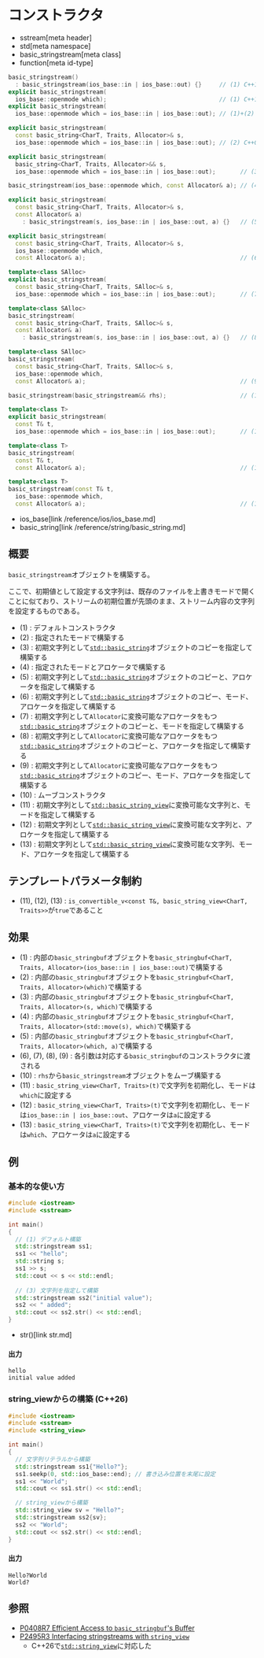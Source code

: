 # コンストラクタ
* sstream[meta header]
* std[meta namespace]
* basic_stringstream[meta class]
* function[meta id-type]

```cpp
basic_stringstream()
  : basic_stringstream(ios_base::in | ios_base::out) {}     // (1) C++11
explicit basic_stringstream(
  ios_base::openmode which);                                // (1) C++11
explicit basic_stringstream(
  ios_base::openmode which = ios_base::in | ios_base::out); // (1)+(2) C++03

explicit basic_stringstream(
  const basic_string<CharT, Traits, Allocator>& s,
  ios_base::openmode which = ios_base::in | ios_base::out); // (2) C++03

explicit basic_stringstream(
  basic_string<CharT, Traits, Allocator>&& s,
  ios_base::openmode which = ios_base::in | ios_base::out);       // (3) C++20

basic_stringstream(ios_base::openmode which, const Allocator& a); // (4) C++20

explicit basic_stringstream(
  const basic_string<CharT, Traits, Allocator>& s,
  const Allocator& a)
    : basic_stringstream(s, ios_base::in | ios_base::out, a) {}   // (5) C++20

explicit basic_stringstream(
  const basic_string<CharT, Traits, Allocator>& s,
  ios_base::openmode which,
  const Allocator& a);                                            // (6) C++20

template<class SAlloc>
explicit basic_stringstream(
  const basic_string<CharT, Traits, SAlloc>& s,
  ios_base::openmode which = ios_base::in | ios_base::out);       // (7) C++20

template<class SAlloc>
basic_stringstream(
  const basic_string<CharT, Traits, SAlloc>& s,
  const Allocator& a)
    : basic_stringstream(s, ios_base::in | ios_base::out, a) {}   // (8) C++20

template<class SAlloc>
basic_stringstream(
  const basic_string<CharT, Traits, SAlloc>& s,
  ios_base::openmode which,
  const Allocator& a);                                            // (9) C++20

basic_stringstream(basic_stringstream&& rhs);                     // (10) C++11

template<class T>
explicit basic_stringstream(
  const T& t,
  ios_base::openmode which = ios_base::in | ios_base::out);       // (11) C++26

template<class T>
basic_stringstream(
  const T& t,
  const Allocator& a);                                            // (12) C++26

template<class T>
basic_stringstream(const T& t,
  ios_base::openmode which,
  const Allocator& a);                                            // (13) C++26
```
* ios_base[link /reference/ios/ios_base.md]
* basic_string[link /reference/string/basic_string.md]

## 概要
`basic_stringstream`オブジェクトを構築する。

ここで、初期値として設定する文字列は、既存のファイルを上書きモードで開くことに似ており、ストリームの初期位置が先頭のまま、ストリーム内容の文字列を設定するものである。

- (1) : デフォルトコンストラクタ
- (2) : 指定されたモードで構築する
- (3) : 初期文字列として[`std::basic_string`](/reference/string/basic_string.md)オブジェクトのコピーを指定して構築する
- (4) : 指定されたモードとアロケータで構築する
- (5) : 初期文字列として[`std::basic_string`](/reference/string/basic_string.md)オブジェクトのコピーと、アロケータを指定して構築する
- (6) : 初期文字列として[`std::basic_string`](/reference/string/basic_string.md)オブジェクトのコピー、モード、アロケータを指定して構築する
- (7) : 初期文字列として`Allocator`に変換可能なアロケータをもつ[`std::basic_string`](/reference/string/basic_string.md)オブジェクトのコピーと、モードを指定して構築する
- (8) : 初期文字列として`Allocator`に変換可能なアロケータをもつ[`std::basic_string`](/reference/string/basic_string.md)オブジェクトのコピーと、アロケータを指定して構築する
- (9) : 初期文字列として`Allocator`に変換可能なアロケータをもつ[`std::basic_string`](/reference/string/basic_string.md)オブジェクトのコピー、モード、アロケータを指定して構築する
- (10) : ムーブコンストラクタ
- (11) : 初期文字列として[`std::basic_string_view`](/reference/string_view/basic_string_view.md)に変換可能な文字列と、モードを指定して構築する
- (12) : 初期文字列として[`std::basic_string_view`](/reference/string_view/basic_string_view.md)に変換可能な文字列と、アロケータを指定して構築する
- (13) : 初期文字列として[`std::basic_string_view`](/reference/string_view/basic_string_view.md)に変換可能な文字列、モード、アロケータを指定して構築する

## テンプレートパラメータ制約
- (11), (12), (13) : `is_convertible_v<const T&, basic_string_view<CharT, Traits>>`が`true`であること

## 効果
- (1) : 内部の`basic_stringbuf`オブジェクトを`basic_stringbuf<CharT, Traits, Allocator>(ios_base::in | ios_base::out)`で構築する
- (2) : 内部の`basic_stringbuf`オブジェクトを`basic_stringbuf<CharT, Traits, Allocator>(which)`で構築する
- (3) : 内部の`basic_stringbuf`オブジェクトを`basic_stringbuf<CharT, Traits, Allocator>(s, which)`で構築する
- (4) : 内部の`basic_stringbuf`オブジェクトを`basic_stringbuf<CharT, Traits, Allocator>(std::move(s), which)`で構築する
- (5) : 内部の`basic_stringbuf`オブジェクトを`basic_stringbuf<CharT, Traits, Allocator>(which, a)`で構築する
- (6), (7), (8), (9) : 各引数は対応する`basic_stringbuf`のコンストラクタに渡される
- (10) : `rhs`から`basic_stringstream`オブジェクトをムーブ構築する
- (11) : `basic_string_view<CharT, Traits>(t)`で文字列を初期化し、モードは`which`に設定する
- (12) : `basic_string_view<CharT, Traits>(t)`で文字列を初期化し、モードは`ios_base::in | ios_base::out`、アロケータは`a`に設定する
- (13) : `basic_string_view<CharT, Traits>(t)`で文字列を初期化し、モードは`which`、アロケータは`a`に設定する


## 例
### 基本的な使い方
```cpp example
#include <iostream>
#include <sstream>

int main()
{
  // (1) デフォルト構築
  std::stringstream ss1;
  ss1 << "hello";
  std::string s;
  ss1 >> s;
  std::cout << s << std::endl;
  
  // (3) 文字列を指定して構築
  std::stringstream ss2("initial value");
  ss2 << " added";
  std::cout << ss2.str() << std::endl;
}
```
* str()[link str.md]

#### 出力
```
hello
initial value added
```

### string_viewからの構築 (C++26)
```cpp example
#include <iostream>
#include <sstream>
#include <string_view>

int main()
{
  // 文字列リテラルから構築
  std::stringstream ss1{"Hello?"};
  ss1.seekp(0, std::ios_base::end); // 書き込み位置を末尾に設定
  ss1 << "World";
  std::cout << ss1.str() << std::endl;

  // string_viewから構築
  std::string_view sv = "Hello?";
  std::stringstream ss2{sv};
  ss2 << "World";
  std::cout << ss2.str() << std::endl;
}
```

#### 出力
```
Hello?World
World?
```

## 参照
- [P0408R7 Efficient Access to `basic_stringbuf`'s Buffer](https://www.open-std.org/jtc1/sc22/wg21/docs/papers/2019/p0408r7.pdf)
- [P2495R3 Interfacing stringstreams with `string_view`](https://www.open-std.org/jtc1/sc22/wg21/docs/papers/2023/p2495r3.pdf)
    - C++26で[`std::string_view`](/reference/string_view/basic_string_view.md)に対応した
